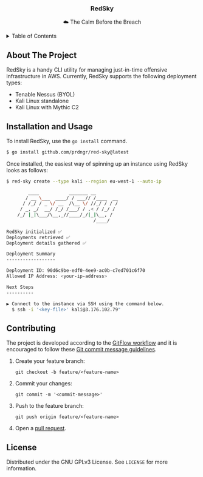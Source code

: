 <p align="center">
    <h3 align="center">RedSky</h3>
    <p align="center">
        ☁️ The Calm Before the Breach
    </p>
</p>

<details>
<summary>Table of Contents</summary>

- [About The Project](#about-the-project)
- [Installation and Usage](#installation-and-usage)
- [Contributing](#contributing)
- [License](#license)

</details>

## About The Project

RedSky is a handy CLI utility for managing just-in-time offensive infrastructure in AWS. Currently, RedSky supports the following deployment types:

- Tenable Nessus (BYOL)
- Kali Linux standalone
- Kali Linux with Mythic C2

## Installation and Usage

To install RedSky, use the `go install` command.

```bash
$ go install github.com/prdngr/red-sky@latest
```

Once installed, the easiest way of spinning up an instance using RedSky looks as follows:

```bash
$ red-sky create --type kali --region eu-west-1 --auto-ip

        ____           _______ __
       / __ \___  ____/ / ___// /____  __
      / /_/ / _ \/ __  /\__ \/ //_/ / / /
     / _, _/  __/ /_/ /___/ / ,< / /_/ /
    /_/ |_|\___/\__,_//____/_/|_|\__, /
                                /____/
	
RedSky initialized ✅
Deployments retrieved ✅
Deployment details gathered ✅

Deployment Summary
------------------

Deployment ID: 90d6c9be-edf0-4ee9-ac0b-c7ed701c6f70
Allowed IP Address: <your-ip-address>

Next Steps
----------

▶ Connect to the instance via SSH using the command below.
  $ ssh -i '<key-file>' kali@3.176.102.79"
```

## Contributing

The project is developed according to the [GitFlow workflow](https://www.atlassian.com/git/tutorials/comparing-workflows/gitflow-workflow) and it is encouraged to follow these [Git commit message guidelines](https://gist.github.com/robertpainsi/b632364184e70900af4ab688decf6f53).

1. Create your feature branch:

    ```console
    git checkout -b feature/<feature-name>
    ```

2. Commit your changes:

    ```console
    git commit -m '<commit-message>'
    ```

3. Push to the feature branch:

    ```console
    git push origin feature/<feature-name>
    ```

4. Open a [pull request](https://github.com/prdngr/red-sky/pulls).

## License

Distributed under the GNU GPLv3 License. See `LICENSE` for more information.
